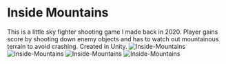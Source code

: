 # Inside Mountains
This is a little sky fighter shooting game I made back in 2020. Player gains score by shooting down enemy objects and has to watch out mountainous terrain to avoid crashing. Created in Unity.
![Inside-Mountains](https://user-images.githubusercontent.com/84678151/201988545-6dd975fe-def8-4dc0-8a54-12399d034588.png)
![Inside-Mountains](https://user-images.githubusercontent.com/84678151/201988562-8bcbdf40-ed73-4ed8-89b3-fbccb72bf740.png)
![Inside-Mountains](https://user-images.githubusercontent.com/84678151/201988837-19a7d1b4-64ba-4cdd-9be6-ab16afd848f0.png)
![Inside-Mountains](https://user-images.githubusercontent.com/84678151/201988857-37adc600-ee25-4cc3-9cad-cd2aa699bfad.png)
